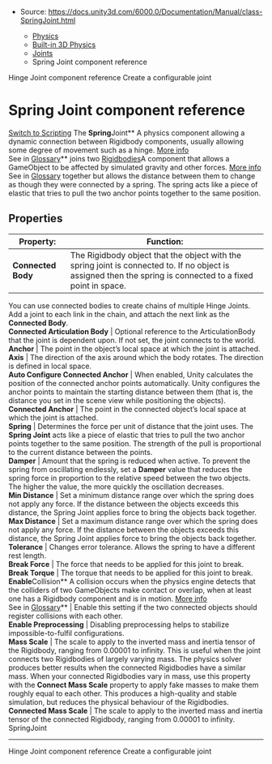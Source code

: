 * Source: https://docs.unity3d.com/6000.0/Documentation/Manual/class-SpringJoint.html

  * [Physics](https://docs.unity3d.com/6000.0/Documentation/Manual/PhysicsSection.html)
  * [Built-in 3D Physics](https://docs.unity3d.com/6000.0/Documentation/Manual/PhysicsOverview.html)
  * [Joints](https://docs.unity3d.com/6000.0/Documentation/Manual/joints-section.html)
  * Spring Joint component reference


[](https://docs.unity3d.com/6000.0/Documentation/Manual/class-HingeJoint.html)
Hinge Joint component reference
[](https://docs.unity3d.com/6000.0/Documentation/Manual/create-configurable-joint.html)
Create a configurable joint
# Spring Joint component reference
[Switch to Scripting](https://docs.unity3d.com/6000.0/Documentation/ScriptReference/SpringJoint.html "Go to SpringJoint page in the Scripting Reference")
The **Spring**Joint** A physics component allowing a dynamic connection between Rigidbody components, usually allowing some degree of movement such as a hinge. [More info](https://docs.unity3d.com/6000.0/Documentation/Manual/Joints.html)  
See in [Glossary](https://docs.unity3d.com/6000.0/Documentation/Manual/Glossary.html#joint)** joins two [Rigidbodies](https://docs.unity3d.com/6000.0/Documentation/Manual/class-Rigidbody.html)A component that allows a GameObject to be affected by simulated gravity and other forces. [More info](https://docs.unity3d.com/6000.0/Documentation/Manual/class-Rigidbody.html)  
See in [Glossary](https://docs.unity3d.com/6000.0/Documentation/Manual/Glossary.html#Rigidbody) together but allows the distance between them to change as though they were connected by a spring. The spring acts like a piece of elastic that tries to pull the two anchor points together to the same position.
## Properties
**Property:** | **Function:**  
---|---  
**Connected Body** | The Rigidbody object that the object with the spring joint is connected to. If no object is assigned then the spring is connected to a fixed point in space.   
  
You can use connected bodies to create chains of multiple Hinge Joints. Add a joint to each link in the chain, and attach the next link as the **Connected Body**.  
**Connected Articulation Body** | Optional reference to the ArticulationBody that the joint is dependent upon. If not set, the joint connects to the world.  
**Anchor** | The point in the object’s local space at which the joint is attached.  
**Axis** | The direction of the axis around which the body rotates. The direction is defined in local space.  
**Auto Configure Connected Anchor** | When enabled, Unity calculates the position of the connected anchor points automatically. Unity configures the anchor points to maintain the starting distance between them (that is, the distance you set in the scene view while positioning the objects).  
**Connected Anchor** | The point in the connected object’s local space at which the joint is attached.  
**Spring** | Determines the force per unit of distance that the joint uses. The **Spring Joint** acts like a piece of elastic that tries to pull the two anchor points together to the same position. The strength of the pull is proportional to the current distance between the points.  
**Damper** | Amount that the spring is reduced when active. To prevent the spring from oscillating endlessly, set a **Damper** value that reduces the spring force in proportion to the relative speed between the two objects. The higher the value, the more quickly the oscillation decreases.  
**Min Distance** | Set a minimum distance range over which the spring does not apply any force. If the distance between the objects exceeds this distance, the Spring Joint applies force to bring the objects back together.  
**Max Distance** | Set a maximum distance range over which the spring does not apply any force. If the distance between the objects exceeds this distance, the Spring Joint applies force to bring the objects back together.  
**Tolerance** | Changes error tolerance. Allows the spring to have a different rest length.  
**Break Force** | The force that needs to be applied for this joint to break.  
**Break Torque** | The torque that needs to be applied for this joint to break.  
**Enable**Collision** A collision occurs when the physics engine detects that the colliders of two GameObjects make contact or overlap, when at least one has a Rigidbody component and is in motion. [More info](https://docs.unity3d.com/6000.0/Documentation/Manual/CollidersOverview.html)  
See in [Glossary](https://docs.unity3d.com/6000.0/Documentation/Manual/Glossary.html#Collision)** | Enable this setting if the two connected objects should register collisions with each other.  
**Enable Preprocessing** | Disabling preprocessing helps to stabilize impossible-to-fulfil configurations.  
**Mass Scale** | The scale to apply to the inverted mass and inertia tensor of the Rigidbody, ranging from 0.00001 to infinity. This is useful when the joint connects two Rigidbodies of largely varying mass. The physics solver produces better results when the connected Rigidbodies have a similar mass. When your connected Rigidbodies vary in mass, use this property with the **Connect Mass Scale** property to apply fake masses to make them roughly equal to each other. This produces a high-quality and stable simulation, but reduces the physical behaviour of the Rigidbodies.  
**Connected Mass Scale** | The scale to apply to the inverted mass and inertia tensor of the connected Rigidbody, ranging from 0.00001 to infinity.  
SpringJoint
* * *
[](https://docs.unity3d.com/6000.0/Documentation/Manual/class-HingeJoint.html)
Hinge Joint component reference
[](https://docs.unity3d.com/6000.0/Documentation/Manual/create-configurable-joint.html)
Create a configurable joint
